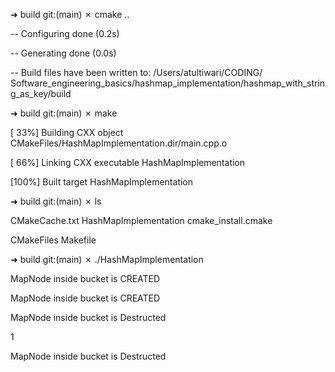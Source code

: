 ➜  build git:(main) ✗ cmake ..

-- Configuring done (0.2s)

-- Generating done (0.0s)

-- Build files have been written to: /Users/atultiwari/CODING/
Software_engineering_basics/hashmap_implementation/hashmap_with_string_as_key/build

➜  build git:(main) ✗ make

[ 33%] Building CXX object CMakeFiles/HashMapImplementation.dir/main.cpp.o

[ 66%] Linking CXX executable HashMapImplementation

[100%] Built target HashMapImplementation

➜  build git:(main) ✗ ls

CMakeCache.txt        HashMapImplementation cmake_install.cmake

CMakeFiles            Makefile

➜  build git:(main) ✗ ./HashMapImplementation

MapNode inside bucket is CREATED

MapNode inside bucket is CREATED

MapNode inside bucket is Destructed

1

MapNode inside bucket is Destructed